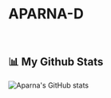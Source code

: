 # APARNA-D

<br>

## 📊 My Github Stats
![Aparna's GitHub stats](https://github-readme-stats.vercel.app/api?username=iamaparnad&theme=vue&show_icons=true&hide_border=true&count_private=true)
